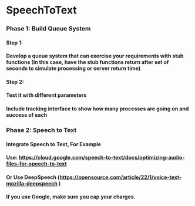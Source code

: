 # SpeechToText


### Phase 1:  Build Queue System
#### Step 1:
#### Develop a queue system that can exercise your requirements with stub functions (In this case, have the stub functions return after set of seconds to simulate processing or server return time)
#### Step 2:
#### Test it with different parameters
#### Include tracking interface to show how many processes are going on and success of each
### Phase 2:  Speech to Text
#### Integrate Speech to Text, For Example
#### Use: https://cloud.google.com/speech-to-text/docs/optimizing-audio-files-for-speech-to-text 
#### Or Use DeepSpeech (https://opensource.com/article/22/1/voice-text-mozilla-deepspeech )
#### If you use Google, make sure you cap your charges.
